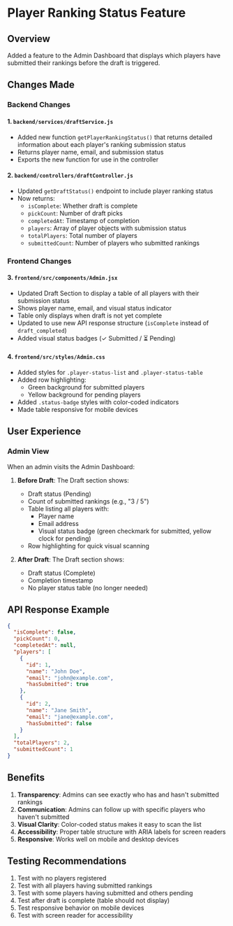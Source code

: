 # Player Ranking Status Feature

## Overview
Added a feature to the Admin Dashboard that displays which players have submitted their rankings before the draft is triggered.

## Changes Made

### Backend Changes

#### 1. `backend/services/draftService.js`
- Added new function `getPlayerRankingStatus()` that returns detailed information about each player's ranking submission status
- Returns player name, email, and submission status
- Exports the new function for use in the controller

#### 2. `backend/controllers/draftController.js`
- Updated `getDraftStatus()` endpoint to include player ranking status
- Now returns:
  - `isComplete`: Whether draft is complete
  - `pickCount`: Number of draft picks
  - `completedAt`: Timestamp of completion
  - `players`: Array of player objects with submission status
  - `totalPlayers`: Total number of players
  - `submittedCount`: Number of players who submitted rankings

### Frontend Changes

#### 3. `frontend/src/components/Admin.jsx`
- Updated Draft Section to display a table of all players with their submission status
- Shows player name, email, and visual status indicator
- Table only displays when draft is not yet complete
- Updated to use new API response structure (`isComplete` instead of `draft_completed`)
- Added visual status badges (✓ Submitted / ⏳ Pending)

#### 4. `frontend/src/styles/Admin.css`
- Added styles for `.player-status-list` and `.player-status-table`
- Added row highlighting:
  - Green background for submitted players
  - Yellow background for pending players
- Added `.status-badge` styles with color-coded indicators
- Made table responsive for mobile devices

## User Experience

### Admin View
When an admin visits the Admin Dashboard:

1. **Before Draft**: The Draft section shows:
   - Draft status (Pending)
   - Count of submitted rankings (e.g., "3 / 5")
   - Table listing all players with:
     - Player name
     - Email address
     - Visual status badge (green checkmark for submitted, yellow clock for pending)
   - Row highlighting for quick visual scanning

2. **After Draft**: The Draft section shows:
   - Draft status (Complete)
   - Completion timestamp
   - No player status table (no longer needed)

## API Response Example

```json
{
  "isComplete": false,
  "pickCount": 0,
  "completedAt": null,
  "players": [
    {
      "id": 1,
      "name": "John Doe",
      "email": "john@example.com",
      "hasSubmitted": true
    },
    {
      "id": 2,
      "name": "Jane Smith",
      "email": "jane@example.com",
      "hasSubmitted": false
    }
  ],
  "totalPlayers": 2,
  "submittedCount": 1
}
```

## Benefits

1. **Transparency**: Admins can see exactly who has and hasn't submitted rankings
2. **Communication**: Admins can follow up with specific players who haven't submitted
3. **Visual Clarity**: Color-coded status makes it easy to scan the list
4. **Accessibility**: Proper table structure with ARIA labels for screen readers
5. **Responsive**: Works well on mobile and desktop devices

## Testing Recommendations

1. Test with no players registered
2. Test with all players having submitted rankings
3. Test with some players having submitted and others pending
4. Test after draft is complete (table should not display)
5. Test responsive behavior on mobile devices
6. Test with screen reader for accessibility
